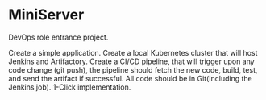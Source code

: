 # MiniServer

DevOps role entrance project.

Create a simple application.
Create a local Kubernetes cluster that will host Jenkins and Artifactory.
Create a CI/CD pipeline, that will trigger upon any code change (git push), the pipeline should fetch the new code, build, test, and send the artifact if successful.
All code should be in Git(Including the Jenkins job).
1-Click implementation.

